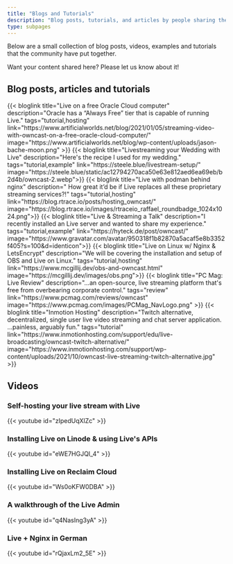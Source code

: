 ```yaml
---
title: "Blogs and Tutorials"
description: "Blog posts, tutorials, and articles by people sharing their experiences with Live."
type: subpages
---
```


Below are a small collection of blog posts, videos, examples and tutorials that the community have put together.

Want your content shared here? Please let us know about it!

## Blog posts, articles and tutorials

<div id="blog-previews">
    <section class="cards-wrapper">
        {{< bloglink title="Live on a free Oracle Cloud computer" description="Oracle has a “Always Free” tier that is capable of running Live." tags="tutorial,hosting" link="https://www.artificialworlds.net/blog/2021/01/05/streaming-video-with-owncast-on-a-free-oracle-cloud-computer/" image="https://www.artificialworlds.net/blog/wp-content/uploads/jason-bache-moon.png" >}}
        {{< bloglink title="Livestreaming your Wedding with Live" description="Here's the recipe I used for my wedding." tags="tutorial,example" link="https://steele.blue/livestream-setup/" image="https://steele.blue/static/ac12794270aca50e63e812aed6ea69eb/b2d4b/owncast-2.webp">}}
        {{< bloglink title="Live with podman behind nginx" description=" How great it’d be if Live replaces all these proprietary streaming services?!" tags="tutorial,hosting" link="https://blog.rtrace.io/posts/hosting_owncast/" image="https://blog.rtrace.io/images/rtraceio_raffael_roundbadge_1024x1024.png">}}
        {{< bloglink title="Live & Streaming a Talk" description="I recently installed an Live server and wanted to share my experience." tags="tutorial,example" link="https://hyteck.de/post/owncast/" image="https://www.gravatar.com/avatar/950318f1b82870a5acaf5e8b3352f405?s=100&d=identicon">}}
        {{< bloglink title="Live on Linux w/ Nginx & LetsEncrypt" description="We will be covering the installation and setup of OBS and Live on Linux." tags="tutorial,hosting" link="https://www.mcgillij.dev/obs-and-owncast.html" image="https://mcgillij.dev/images/obs.png">}}
        {{< bloglink title="PC Mag: Live Review" description="...an open-source, live streaming platform that's free from overbearing corporate control." tags="review" link="https://www.pcmag.com/reviews/owncast" image="https://www.pcmag.com/images/PCMag_NavLogo.png" >}}
        {{< bloglink title="Inmotion Hosting" description="Twitch alternative, decentralized, single user live video streaming and chat server application. ...painless, arguably fun." tags="tutorial" link="https://www.inmotionhosting.com/support/edu/live-broadcasting/owncast-twitch-alternative/" image="https://www.inmotionhosting.com/support/wp-content/uploads/2021/10/owncast-live-streaming-twitch-alternative.jpg" >}}
    </section>
</div>

## Videos

### Self-hosting your live stream with Live

{{< youtube id="zIpedUqXlZc" >}}

### Installing Live on Linode & using Live's APIs

{{< youtube id="eWE7HGJQI_4" >}}

### Installing Live on Reclaim Cloud

{{< youtube id="Ws0oKFW0DBA" >}}

### A walkthrough of the Live Admin

{{< youtube id="q4NasIng3yA" >}}

### Live + Nginx in German

{{< youtube id="rQjaxLm2_5E" >}}
